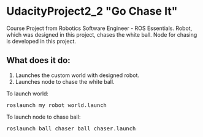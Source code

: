# UdacityProject2_2 "Go Chase It"

Course Project from Robotics Software Engineer - ROS Essentials. 
Robot, which was designed in this project, chases the white ball.
Node for chasing is developed in this project.
## What does it do:
1. Launches the custom world with designed robot.
2. Launches node to chase the white ball.

To launch world:
<pre>
roslaunch my_robot world.launch
</pre>

To launch node to chase ball:
<pre>
roslaunch ball_chaser ball_chaser.launch
</pre>
